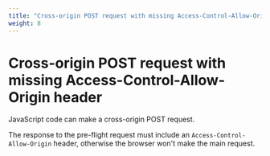 ```yaml
---
title: "Cross-origin POST request with missing Access-Control-Allow-Origin header"
weight: 8
---
```


# Cross-origin POST request with missing Access-Control-Allow-Origin header

JavaScript code can make a cross-origin POST request.

The response to the pre-flight request must include an `Access-Control-Allow-Origin` header, otherwise the browser won't make the main request.